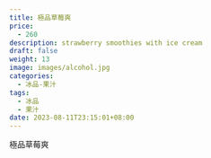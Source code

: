 ```yaml
---
title: 極品草莓爽
price:
  - 260
description: strawberry smoothies with ice cream
draft: false
weight: 13
image: images/alcohol.jpg
categories:
  - 冰品-果汁
tags:
  - 冰品
  - 果汁
date: 2023-08-11T23:15:01+08:00
---
```


 極品草莓爽
